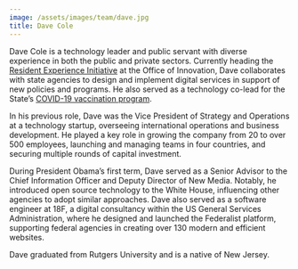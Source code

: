```yaml
---
image: /assets/images/team/dave.jpg
title: Dave Cole
---
```


Dave Cole is a technology leader and public servant with diverse experience in both the public and private sectors. Currently heading the [Resident Experience Initiative](/projects/resident-experience-initiative/) at the Office of Innovation, Dave collaborates with state agencies to design and implement digital services in support of new policies and programs. He also served as a technology co-lead for the State’s [COVID-19 vaccination program](/projects/COVID19/).

In his previous role, Dave was the Vice President of Strategy and Operations at a technology startup, overseeing international operations and business development. He played a key role in growing the company from 20 to over 500 employees, launching and managing teams in four countries, and securing multiple rounds of capital investment.

During President Obama’s first term, Dave served as a Senior Advisor to the Chief Information Officer and Deputy Director of New Media. Notably, he introduced open source technology to the White House, influencing other agencies to adopt similar approaches. Dave also served as a software engineer at 18F, a digital consultancy within the US General Services Administration, where he designed and launched the Federalist platform, supporting federal agencies in creating over 130 modern and efficient websites.

Dave graduated from Rutgers University and is a native of New Jersey.
